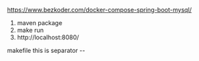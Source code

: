 https://www.bezkoder.com/docker-compose-spring-boot-mysql/


1. maven package
2. make run
3. http://localhost:8080/

makefile this is separator  --